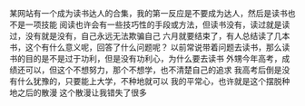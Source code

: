 某网站有一个成为读书达人的合集，我的第一反应是不要成为达人，然后是读书也不是一项技能
阅读也许会有一些技巧性的手段或方法，但读书没有，读过就是读过，没有就是没有，自己永远无法欺骗自己
六月就要结束了，有人总结读了几本书，这个有什么意义呢，回答了什么问题呢？
以前常说带着问题去读书，那么读书的目的是不是过于功利，但是没有功利心，为什么要去读书
外甥今年高考，成绩还可以，但这个不想努力，那个不想学，也不清楚自己的追求
我高考后倒是没有什么犹豫的，只要能上大学，不种地就可以
我的平常心，也许就是这个摆脱种地之后的散漫
这个散漫让我错失了很多
